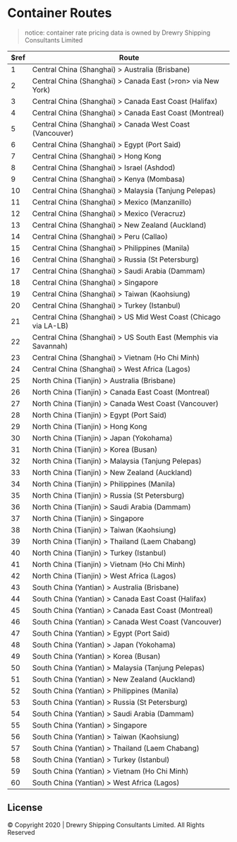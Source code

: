 # Container Routes

> notice: container rate pricing data is owned by Drewry Shipping Consultants Limited

| **$ref** | **Route**                                                             |
|----------|-----------------------------------------------------------------------|
| 1        | Central China \(Shanghai\) > Australia \(Brisbane\)                   |
| 2        | Central China \(Shanghai\) > Canada East \(>ron> via New York\)       |
| 3        | Central China \(Shanghai\) > Canada East Coast \(Halifax\)            |
| 4        | Central China \(Shanghai\) > Canada East Coast \(Montreal\)           |
| 5        | Central China \(Shanghai\) > Canada West Coast \(Vancouver\)          |
| 6        | Central China \(Shanghai\) > Egypt \(Port Said\)                      |
| 7        | Central China \(Shanghai\) > Hong Kong                                |
| 8        | Central China \(Shanghai\) > Israel \(Ashdod\)                        |
| 9        | Central China \(Shanghai\) > Kenya \(Mombasa\)                        |
| 10       | Central China \(Shanghai\) > Malaysia \(Tanjung Pelepas\)             |
| 11       | Central China \(Shanghai\) > Mexico \(Manzanillo\)                    |
| 12       | Central China \(Shanghai\) > Mexico \(Veracruz\)                      |
| 13       | Central China \(Shanghai\) > New Zealand \(Auckland\)                 |
| 14       | Central China \(Shanghai\) > Peru \(Callao\)                          |
| 15       | Central China \(Shanghai\) > Philippines \(Manila\)                   |
| 16       | Central China \(Shanghai\) > Russia \(St Petersburg\)                 |
| 17       | Central China \(Shanghai\) > Saudi Arabia \(Dammam\)                  |
| 18       | Central China \(Shanghai\) > Singapore                                |
| 19       | Central China \(Shanghai\) > Taiwan \(Kaohsiung\)                     |
| 20       | Central China \(Shanghai\) > Turkey \(Istanbul\)                      |
| 21       | Central China \(Shanghai\) > US Mid West Coast \(Chicago via LA\-LB\) |
| 22       | Central China \(Shanghai\) > US South East \(Memphis via Savannah\)   |
| 23       | Central China \(Shanghai\) > Vietnam \(Ho Chi Minh\)                  |
| 24       | Central China \(Shanghai\) > West Africa \(Lagos\)                    |
| 25       | North China \(Tianjin\) > Australia \(Brisbane\)                      |
| 26       | North China \(Tianjin\) > Canada East Coast \(Montreal\)              |
| 27       | North China \(Tianjin\) > Canada West Coast \(Vancouver\)             |
| 28       | North China \(Tianjin\) > Egypt \(Port Said\)                         |
| 29       | North China \(Tianjin\) > Hong Kong                                   |
| 30       | North China \(Tianjin\) > Japan \(Yokohama\)                          |
| 31       | North China \(Tianjin\) > Korea \(Busan\)                             |
| 32       | North China \(Tianjin\) > Malaysia \(Tanjung Pelepas\)                |
| 33       | North China \(Tianjin\) > New Zealand \(Auckland\)                    |
| 34       | North China \(Tianjin\) > Philippines \(Manila\)                      |
| 35       | North China \(Tianjin\) > Russia \(St Petersburg\)                    |
| 36       | North China \(Tianjin\) > Saudi Arabia \(Dammam\)                     |
| 37       | North China \(Tianjin\) > Singapore                                   |
| 38       | North China \(Tianjin\) > Taiwan \(Kaohsiung\)                        |
| 39       | North China \(Tianjin\) > Thailand \(Laem Chabang\)                   |
| 40       | North China \(Tianjin\) > Turkey \(Istanbul\)                         |
| 41       | North China \(Tianjin\) > Vietnam \(Ho Chi Minh\)                     |
| 42       | North China \(Tianjin\) > West Africa \(Lagos\)                       |
| 43       | South China \(Yantian\) > Australia \(Brisbane\)                      |
| 44       | South China \(Yantian\) > Canada East Coast \(Halifax\)               |
| 45       | South China \(Yantian\) > Canada East Coast \(Montreal\)              |
| 46       | South China \(Yantian\) > Canada West Coast \(Vancouver\)             |
| 47       | South China \(Yantian\) > Egypt \(Port Said\)                         |
| 48       | South China \(Yantian\) > Japan \(Yokohama\)                          |
| 49       | South China \(Yantian\) > Korea \(Busan\)                             |
| 50       | South China \(Yantian\) > Malaysia \(Tanjung Pelepas\)                |
| 51       | South China \(Yantian\) > New Zealand \(Auckland\)                    |
| 52       | South China \(Yantian\) > Philippines \(Manila\)                      |
| 53       | South China \(Yantian\) > Russia \(St Petersburg\)                    |
| 54       | South China \(Yantian\) > Saudi Arabia \(Dammam\)                     |
| 55       | South China \(Yantian\) > Singapore                                   |
| 56       | South China \(Yantian\) > Taiwan \(Kaohsiung\)                        |
| 57       | South China \(Yantian\) > Thailand \(Laem Chabang\)                   |
| 58       | South China \(Yantian\) > Turkey \(Istanbul\)                         |
| 59       | South China \(Yantian\) > Vietnam \(Ho Chi Minh\)                     |
| 60       | South China \(Yantian\) > West Africa \(Lagos\)                       |

## License
© Copyright 2020 | Drewry Shipping Consultants Limited. All Rights Reserved